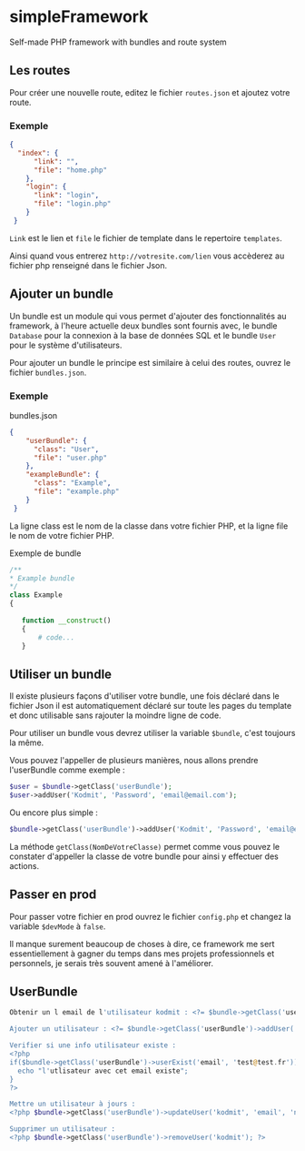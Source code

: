# simpleFramework
Self-made PHP framework with bundles and route system 

## Les routes
Pour créer une nouvelle route, editez le fichier `routes.json` et ajoutez votre route.

### Exemple

``` json
{
  "index": {
      "link": "",
      "file": "home.php"
    },
    "login": {
      "link": "login",
      "file": "login.php"
    }
 }
```

``Link`` est le lien et ``file`` le fichier de template dans le repertoire ``templates``.

Ainsi quand vous entrerez ``http://votresite.com/lien`` vous accèderez au fichier php renseigné dans le fichier Json.


## Ajouter un bundle

Un bundle est un module qui vous permet d'ajouter des fonctionnalités au framework, à l'heure actuelle deux bundles sont fournis avec, le bundle ``Database`` pour la connexion à la base de données SQL et le bundle ``User`` pour le système d'utilisateurs.

Pour ajouter un bundle le principe est similaire à celui des routes, ouvrez le fichier ``bundles.json``.

### Exemple

bundles.json

``` json
{
    "userBundle": {
      "class": "User",
      "file": "user.php"
    },
    "exampleBundle": {
      "class": "Example",
      "file": "example.php"
    }
 }
 ```
 
 La ligne class est le nom de la classe dans votre fichier PHP, et la ligne file le nom de votre fichier PHP.
 
 Exemple de bundle
 
 ``` php
/**
* Example bundle
*/
class Example
{
	
	function __construct()
	{
		# code...
	} 
 
 ```
 
## Utiliser un bundle
 
 Il existe plusieurs façons d'utiliser votre bundle, une fois déclaré dans le fichier Json il est automatiquement déclaré sur toute les pages du template et donc utilisable sans rajouter la moindre ligne de code.
 
 Pour utiliser un bundle vous devrez utiliser la variable ``$bundle``, c'est toujours la même.
 
 Vous pouvez l'appeller de plusieurs manières, nous allons prendre l'userBundle comme exemple :
 
 ``` php
 $user = $bundle->getClass('userBundle');
 $user->addUser('Kodmit', 'Password', 'email@email.com');
 ```
 
 Ou encore plus simple :
 
  ``` php
  $bundle->getClass('userBundle')->addUser('Kodmit', 'Password', 'email@email.com');
  ```
 
 La méthode ``getClass(NomDeVotreClasse)`` permet comme vous pouvez le constater d'appeller la classe de votre bundle pour ainsi y effectuer des actions.
 
## Passer en prod
 
 Pour passer votre fichier en prod ouvrez le fichier ``config.php`` et changez la variable ``$devMode`` à ``false``.
 
 
 Il manque surement beaucoup de choses à dire, ce framework me sert essentiellement à gagner du temps dans mes projets professionnels et personnels, je serais très souvent amené à l'améliorer.
 
## UserBundle

``` php
Obtenir un l email de l'utilisateur kodmit : <?= $bundle->getClass('userBundle')->get('email', 'Kodmit'); ?>

Ajouter un utilisateur : <?= $bundle->getClass('userBundle')->addUser('kodmit', 'password', 'email'); ?>

Verifier si une info utilisateur existe : 
<?php
if($bundle->getClass('userBundle')->userExist('email', 'test@test.fr')){
  echo "l'utlisateur avec cet email existe";
}
?>

Mettre un utilisateur à jours :
<?php $bundle->getClass('userBundle')->updateUser('kodmit', 'email', 'new_email@test.com'); ?>

Supprimer un utilisateur :
<?php $bundle->getClass('userBundle')->removeUser('kodmit'); ?>
```
 
